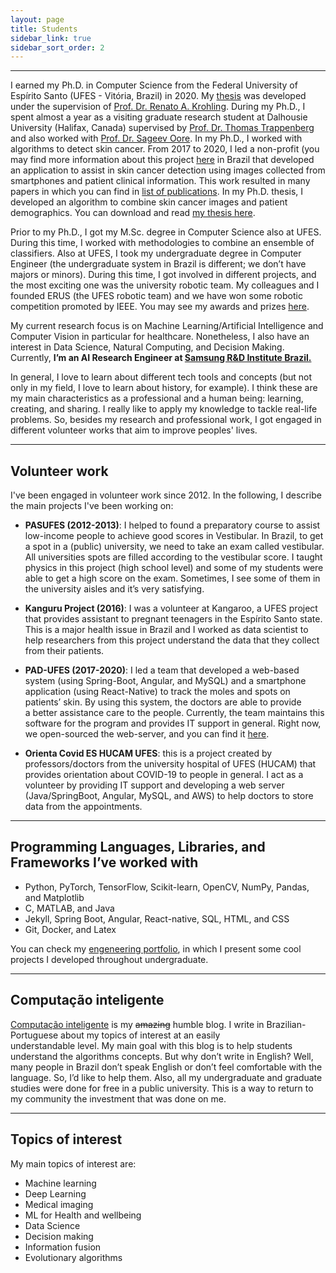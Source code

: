 ```yaml
---
layout: page
title: Students
sidebar_link: true
sidebar_sort_order: 2
---
```


___


I earned my Ph.D. in Computer Science from the Federal University of Espírito Santo  (UFES - Vitória, Brazil) in 2020. My [thesis]((https://drive.google.com/file/d/1nZt9F-u50bSXeq7e_bDnnq1Ln0DEoF_9/view?usp=sharing)) was developed under the supervision of [Prof. Dr. Renato A. Krohling](http://inf.ufes.br/~rkrohling). During my Ph.D., I spent almost a year as a visiting graduate research student at Dalhousie University (Halifax, Canada) supervised by [Prof. Dr. Thomas Trappenberg](https://www.dal.ca/faculty/computerscience/faculty-staff/thomas-trappenberg.html) and also worked with [Prof. Dr. Sageev Oore](https://www.dal.ca/faculty/computerscience/faculty-staff/sageev-oore.html). In my Ph.D., I worked with algorithms to detect skin cancer. From 2017 to 2020, I led a non-profit (you may find more information about this project [here](http://pachecoandre.com.br/pages/projects/skin_cancer_diagnosis) in Brazil that developed an application to assist in skin cancer detection using images collected from smartphones and patient clinical information. This work resulted in many papers in which you can find in [list of publications](research). In my Ph.D. thesis, I developed an algorithm to combine skin cancer images and patient demographics. You can download and read [my thesis here](https://informatica.ufes.br/en/pos-graduacao/PPGI/thesis-details?id=14992).


Prior to my Ph.D., I got my M.Sc. degree in Computer Science also at UFES. During this time, I worked with methodologies to combine an ensemble of classifiers. Also at UFES, I took my undergraduate degree in Computer Engineer (the undergraduate system in Brazil is different; we don’t have majors or minors). During this time, I got involved in different projects, and the most exciting one was the university robotic team. My colleagues and I founded ERUS (the UFES robotic team) and we have won some robotic competition promoted by IEEE. You may see my awards and prizes [here](http://pachecoandre.com.br/research.html#awards).  

My current research focus is on Machine Learning/Artificial Intelligence and Computer Vision in particular for healthcare. Nonetheless, I also have an interest in Data Science, Natural Computing, and Decision Making. Currently, **I’m an AI Research Engineer at [Samsung R&D Institute Brazil.](https://research.samsung.com/srbr)**



In general, I love to learn about different tech tools and concepts (but not only in my field, I love to learn about history, for example). I think these are my main characteristics as a professional and a human being: learning, creating, and sharing. I really like to apply my knowledge to tackle real-life problems. So, besides my research and professional work, I got engaged in different volunteer works that aim to improve peoples' lives. 

___

## Volunteer work

I've been engaged in volunteer work since 2012. In the following, I describe the main projects I've been working on:

+ **PASUFES (2012-2013)**: I helped to found a preparatory course to assist low-income people to achieve good scores in Vestibular. In Brazil, to get a spot in a (public) university, we need to take an exam called vestibular. All universities spots are filled according to the vestibular score. I taught physics in this project (high school level) and some of my students were able to get a high score on the exam. Sometimes, I see some of them in the university aisles and it’s very satisfying. 

+ **Kanguru Project (2016)**: I was a volunteer at Kangaroo, a UFES project that provides assistant to pregnant teenagers in the Espírito Santo state. This is a major health issue in Brazil and I worked as data scientist to help researchers from this project understand the data that they collect from their patients.

+ **PAD-UFES (2017-2020)**: I led a team that developed a web-based system (using Spring-Boot, Angular, and MySQL) and a smartphone application (using React-Native) to track the moles and spots on patients’ skin. By using this system, the doctors are able to provide a better assistance care to the people. Currently, the team maintains this software for the program and provides IT support in general. Right now, we open-sourced the web-server, and you can find it [here](https://github.com/labcin-ufes/PAD-UFES-20/tree/master/software).

+ **Orienta Covid ES HUCAM UFES**: this is a project created by professors/doctors from the university hospital of UFES (HUCAM) that provides orientation about COVID-19 to people in general. I act as a volunteer by providing IT support and developing a web server (Java/SpringBoot, Angular, MySQL, and AWS) to help doctors to store data from the appointments.

___

## Programming Languages, Libraries, and Frameworks I’ve worked with
- Python, PyTorch, TensorFlow, Scikit-learn, OpenCV, NumPy, Pandas, and Matplotlib
- C, MATLAB, and Java
- Jekyll, Spring Boot, Angular, React-native, SQL, HTML, and CSS
- Git, Docker, and Latex

You can check my [engeneering portfolio](assets/files/andre-pacheco-portfolio.pdf), in which I present some cool projects I developed throughout undergraduate.

___

## Computação inteligente
[Computação inteligente](http://computacaointeligente.com.br) is my ~~amazing~~ humble blog. 
I write in Brazilian-Portuguese about my topics of interest at an easily understandable level. My main goal with this blog is to help students understand the algorithms concepts. But why don’t write in English? Well, many people in Brazil don’t speak English or don’t feel comfortable with the language. So, I’d like to help them. Also, all my undergraduate and graduate studies were done for free in a public university. This is a way to return to my community the investment that was done on me.

___

## Topics of interest
My main topics of interest are:

+ Machine learning
+ Deep Learning
+ Medical imaging
+ ML for Health and wellbeing
+ Data Science
+ Decision making
+ Information fusion
+ Evolutionary algorithms
